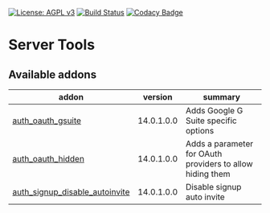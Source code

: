 [![License: AGPL v3](https://img.shields.io/badge/License-AGPL%20v3-blue.svg)](https://www.gnu.org/licenses/agpl-3.0)
[![Build Status](https://travis-ci.org/Tawasta/server-tools.svg?branch=12.0)](https://travis-ci.org/Tawasta/server-tools)
[![Codacy Badge](https://api.codacy.com/project/badge/Grade/31d3e1446a964acea0e7a12b0a8a7c2b)](https://www.codacy.com/app/Tawasta/server-tools?utm_source=github.com&amp;utm_medium=referral&amp;utm_content=Tawasta/account-invoicing&amp;utm_campaign=Badge_Grade)

Server Tools
============

[//]: # (addons)

Available addons
----------------
addon | version | summary
--- | --- | ---
[auth_oauth_gsuite](auth_oauth_gsuite/) | 14.0.1.0.0 | Adds Google G Suite specific options
[auth_oauth_hidden](auth_oauth_hidden/) | 14.0.1.0.0 | Adds a parameter for OAuth providers to allow hiding them
[auth_signup_disable_autoinvite](auth_signup_disable_autoinvite/) | 14.0.1.0.0 | Disable signup auto invite

[//]: # (end addons)
